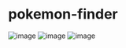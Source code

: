 ﻿# pokemon-finder
![image](https://github.com/user-attachments/assets/def1167e-20ba-4dc2-93c9-e0ea8926d485)
![image](https://github.com/user-attachments/assets/590d28a6-7dcc-4c54-8347-34e3114cd2f9)
![image](https://github.com/user-attachments/assets/86bf9837-556b-4c04-8aa0-0dfdeb194a71)
